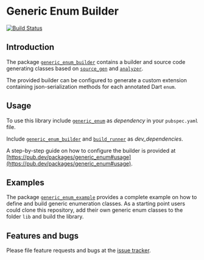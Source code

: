 # Generic Enum Builder
[![Build Status](https://travis-ci.com/simphotonics/generic_enum.svg?branch=master)](https://travis-ci.com/simphotonics/generic_enum)


## Introduction

The package [`generic_enum_builder`][generic_enum_builder] contains a builder and
source code generating classes based on [`source_gen`][source_gen]
and [`analyzer`][analyzer].

The provided builder can be configured to generate a custom extension containing json-serialization methods
for each annotated Dart `enum`.


## Usage

To use this library include [`generic_enum`][generic_enum] as *dependency* in your `pubspec.yaml` file.

Include [`generic_enum_builder`][generic_enum_builder] and [`build_runner`][build_runner] as *dev_dependencies*.

A step-by-step guide on how to configure the builder is provided at [https://pub.dev/packages/generic_enum#usage](https://pub.dev/packages/generic_enum#usage).


## Examples

The package [`generic_enum_example`][generic_enum_example] provides a complete example on how to define and build
generic enumeration classes. As a starting point users could clone this repository, add
their own generic enum classes to the folder `lib` and build the library.


## Features and bugs
Please file feature requests and bugs at the [issue tracker].

[issue tracker]: https://github.com/simphotonics/generic_enum/issues
[analyzer]: https://pub.dev/packages/analyzer
[build_runner]: https://pub.dev/packages/build_runner
[generic_enum]: https://pub.dev/packages/generic_enum
[generic_enum_builder]: https://pub.dev/packages/generic_enum_builder
[source_gen]: https://pub.dev/packages/source_gen
[generic_enum_example]: ../generic_enum_example
